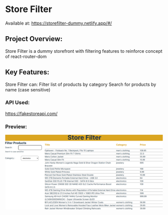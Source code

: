 # Store Filter
Available at: https://storefilter-dummy.netlify.app/#/

## Project Overview:
Store Filter is a dummy storefront with filtering features to reinforce concept of react-router-dom

## Key Features:
Store Filter can:
Filter list of products by category
Search for products by name (case sensitive)

### API Used:
https://fakestoreapi.com/

### Preview: 
![Preview Image](./preview.png)

